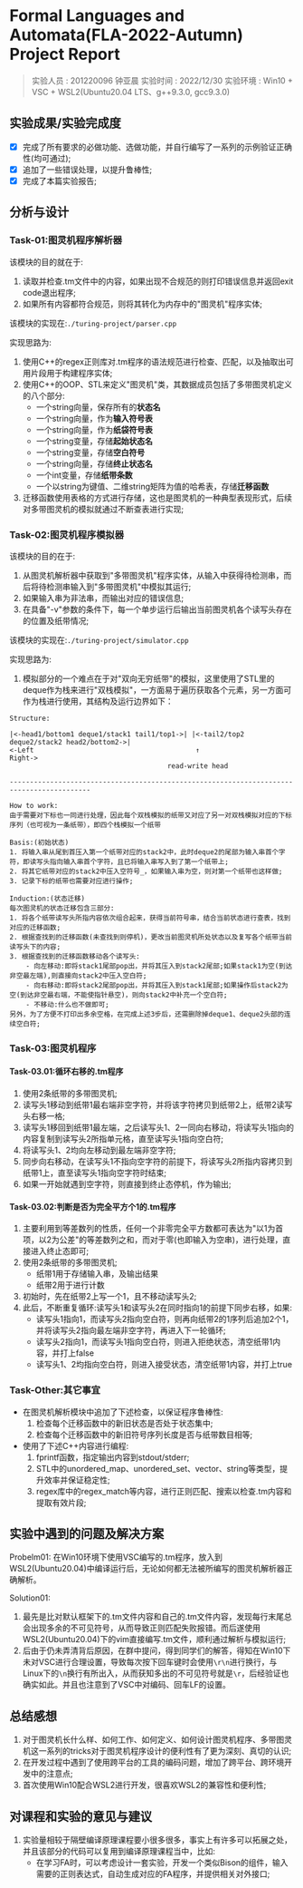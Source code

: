 # Formal Languages and Automata(FLA-2022-Autumn) Project Report
> 实验人员 : 201220096 钟亚晨
> 实验时间 : 2022/12/30
> 实验环境 : Win10 + VSC + WSL2(Ubuntu20.04 LTS、g++9.3.0, gcc9.3.0)

## 实验成果/实验完成度
- [x] 完成了所有要求的必做功能、选做功能，并自行编写了一系列的示例验证正确性(均可通过);
- [x] 追加了一些错误处理，以提升鲁棒性;
- [x] 完成了本篇实验报告;

## 分析与设计
### Task-01:图灵机程序解析器
该模块的目的就在于:
1. 读取并检查.tm文件中的内容，如果出现不合规范的则打印错误信息并返回exit code退出程序;
2. 如果所有内容都符合规范，则将其转化为内存中的"图灵机"程序实体;

该模块的实现在:`./turing-project/parser.cpp`

实现思路为:
1. 使用C++的regex正则库对.tm程序的语法规范进行检查、匹配，以及抽取出可用片段用于构建程序实体;
2. 使用C++的OOP、STL来定义"图灵机"类，其数据成员包括了多带图灵机定义的八个部分:
	- 一个string向量，保存所有的**状态名**
	- 一个string向量，作为**输入符号表**
	- 一个string向量，作为**纸袋符号表**
	- 一个string变量，存储**起始状态名**
	- 一个string变量，存储**空白符号**
	- 一个string向量，存储**终止状态名**
	- 一个int变量，存储**纸带条数**
	- 一个以string为键值、二维string矩阵为值的哈希表，存储**迁移函数**
3. 迁移函数使用表格的方式进行存储，这也是图灵机的一种典型表现形式，后续对多带图灵机的模拟就通过不断查表进行实现;

### Task-02:图灵机程序模拟器
该模块的目的在于:
1. 从图灵机解析器中获取到"多带图灵机"程序实体，从输入中获得待检测串，而后将待检测串输入到"多带图灵机"中模拟其运行;
2. 如果输入串为非法串，而输出对应的错误信息;
3. 在具备"-v"参数的条件下，每一个单步运行后输出当前图灵机各个读写头存在的位置及纸带情况;

该模块的实现在:`./turing-project/simulator.cpp`

实现思路为:
1. 模拟部分的一个难点在于对"双向无穷纸带"的模拟，这里使用了STL里的deque作为栈来进行"双栈模拟"，一方面易于遍历获取各个元素，另一方面可作为栈进行使用，其结构及运行边界如下：
```
Structure:

|<-head1/bottom1 deque1/stack1 tail1/top1->| |<-tail2/top2 deque2/stack2 head2/bottom2->|
<-Left                                        ↑                                   Right->
                                       read-write head

------------------------------------------------------------------------------------------

How to work:
由于需要对下标也一同进行处理，因此每个双栈模拟的纸带又对应了另一对双栈模拟对应的下标序列（也可视为一条纸带），即四个栈模拟一个纸带

Basis:(初始状态)
1. 将输入串从尾到首压入第一个纸带对应的stack2中，此时deque2的尾部为输入串首个字符，即读写头指向输入串首个字符，且已将输入串写入到了第一个纸带上;
2. 将其它纸带对应的stack2中压入空符号_，如果输入串为空，则对第一个纸带也这样做;
3. 记录下标的纸带也需要对应进行操作;

Induction:(状态迁移)
每次图灵机的状态迁移包含三部分:
1. 将各个纸带读写头所指内容依次组合起来，获得当前符号串，结合当前状态进行查表，找到对应的迁移函数;
2. 根据查找到的迁移函数(未查找到则停机)，更改当前图灵机所处状态以及复写各个纸带当前读写头下的内容;
3. 根据查找到的迁移函数移动各个读写头:
	- 向左移动:即将stack1尾部pop出，并将其压入到stack2尾部;如果stack1为空(到达非空最左端),则直接向stack2中压入空白符;
	- 向右移动:即将stack2尾部pop出，并将其压入到stack1尾部;如果操作后stack2为空(到达非空最右端，不能使指针悬空)，则向stack2中补充一个空白符;
	- 不移动:什么也不做即可;
另外，为了方便不打印出多余空格，在完成上述3步后，还需删除掉deque1、deque2头部的连续空白符;
```

### Task-03:图灵机程序
#### Task-03.01:循环右移的.tm程序
1. 使用2条纸带的多带图灵机;
2. 读写头1移动到纸带1最右端非空字符，并将该字符拷贝到纸带2上，纸带2读写头右移一格;
3. 读写头1移回到纸带1最左端，之后读写头1、2一同向右移动，将读写头1指向的内容复制到读写头2所指单元格，直至读写头1指向空白符;
4. 将读写头1、2均向左移动到最左端非空字符;
5. 同步向右移动，在读写头1不指向空字符的前提下，将读写头2所指内容拷贝到纸带1上，直至读写头1指向空字符时结束;
6. 如果一开始就遇到空字符，则直接到终止态停机，作为输出;

#### Task-03.02:判断是否为完全平方个1的.tm程序
1. 主要利用到等差数列的性质，任何一个非零完全平方数都可表达为"以1为首项，以2为公差"的等差数列之和，而对于零(也即输入为空串)，进行处理，直接进入终止态即可;
2. 使用2条纸带的多带图灵机;
	- 纸带1用于存储输入串，及输出结果
	- 纸带2用于进行计数
3. 初始时，先在纸带2上写一个1，且不移动读写头2;
4. 此后，不断重复循环:读写头1和读写头2在同时指向1的前提下同步右移，如果:
	- 读写头1指向1，而读写头2指向空白符，则再向纸带2的1序列后追加2个1，并将读写头2指向最左端非空字符，再进入下一轮循环;
	- 读写头2指向1，而读写头1指向空白符，则进入拒绝状态，清空纸带1内容，并打上false
	- 读写头1、2均指向空白符，则进入接受状态，清空纸带1内容，并打上true

### Task-Other:其它事宜
- 在图灵机解析模块中追加了下述检查，以保证程序鲁棒性:
	1. 检查每个迁移函数中的新旧状态是否处于状态集中;
	2. 检查每个迁移函数中的新旧符号序列长度是否与纸带数目相等;
- 使用了下述C++内容进行编程:
	1. fprintf函数，指定输出内容到stdout/stderr;
	2. STL中的unordered_map、unordered_set、vector、string等类型，提升效率并保证稳定性;
	3. regex库中的regex_match等内容，进行正则匹配、搜索以检查.tm内容和提取有效片段;

## 实验中遇到的问题及解决方案
Probelm01: 在Win10环境下使用VSC编写的.tm程序，放入到WSL2(Ubuntu20.04)中编译运行后，无论如何都无法被所编写的图灵机解析器正确解析。

Solution01: 
1. 最先是比对默认框架下的.tm文件内容和自己的.tm文件内容，发现每行末尾总会出现多余的不可见符号，从而导致正则匹配失败报错。而后遂使用WSL2(Ubuntu20.04)下的vim直接编写.tm文件，顺利通过解析与模拟运行;
2. 后由于仍未弄清背后原因，在群中提问，得到同学们的解答，得知在Win10下未对VSC进行合理设置，导致每次按下回车键时会使用`\r\n`进行换行，与Linux下的`\n`换行有所出入，从而获知多出的不可见符号就是`\r`，后经验证也确实如此。并且也注意到了VSC中对编码、回车LF的设置。

## 总结感想
1. 对于图灵机长什么样、如何工作、如何定义、如何设计图灵机程序、多带图灵机这一系列的tricks对于图灵机程序设计的便利性有了更为深刻、真切的认识;
2. 在开发过程中遇到了使用跨平台的工具的编码问题，增加了跨平台、跨环境开发中的注意点;
3. 首次使用Win10配合WSL2进行开发，很喜欢WSL2的兼容性和便利性;

## 对课程和实验的意见与建议
1. 实验量相较于隔壁编译原理课程要小很多很多，事实上有许多可以拓展之处，并且该部分的代码可以复用到编译原理课程当中，比如:
	- 在学习FA时，可以考虑设计一套实验，开发一个类似Bison的组件，输入需要的正则表达式，自动生成对应的FA程序，并提供相关对外接口;
